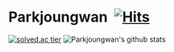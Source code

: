 

# Parkjoungwan&nbsp; [![Hits](https://hits.seeyoufarm.com/api/count/incr/badge.svg?url=https%3A%2F%2Fgithub.com%2FKinetic27%2FKinetic27)](https://hits.seeyoufarm.com) 

[![solved.ac tier](http://mazassumnida.wtf/api/generate_badge?boj=kjsd007)](https://solved.ac/kjsd007) ![Parkjoungwan's github stats](https://github-readme-stats.vercel.app/api?username=Parkjoungwan&show_icons=true) 


